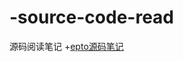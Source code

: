 # -source-code-read
源码阅读笔记
+[epto源码笔记](https://github.com/hunghoo/-source-code-read/blob/master/zepto%E7%AC%94%E8%AE%B0.md)

